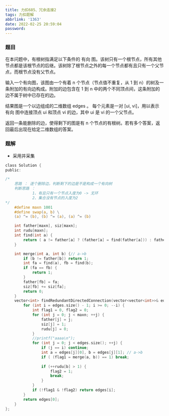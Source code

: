 ```yaml
---
title: 力扣685、冗余连接2
tags: 力扣题解
abbrlink: '1363'
date: 2022-02-25 20:59:04
password:
---
```




### 题目

在本问题中，有根树指满足以下条件的 有向 图。该树只有一个根节点，所有其他节点都是该根节点的后继。该树除了根节点之外的每一个节点都有且只有一个父节点，而根节点没有父节点。

输入一个有向图，该图由一个有着 n 个节点（节点值不重复，从 1 到 n）的树及一条附加的有向边构成。附加的边包含在 1 到 n 中的两个不同顶点间，这条附加的边不属于树中已存在的边。

结果图是一个以边组成的二维数组 edges 。 每个元素是一对 [ui, vi]，用以表示 有向 图中连接顶点 ui 和顶点 vi 的边，其中 ui 是 vi 的一个父节点。

返回一条能删除的边，使得剩下的图是有 n 个节点的有根树。若有多个答案，返回最后出现在给定二维数组的答案。



### 题解

* 采用并采集

~~~c
class Solution {
public:

/*
    思路 ： 逐个删除边，判断剩下的边是不是构成一个有向树
    判断思路 ： 
            1、有且只有一个节点入度为0 -> 无环
            2、集合没有节点的入度为2
*/  
    #define maxn 1001
    #define swap(a, b) \
	(a) ^= (b), (b) ^= (a), (a) ^= (b)

    int father[maxn], siz[maxn];
    int rudu[maxn];
    int find(int a) {
        return ( a != father[a] ? (father[a] = find(father[a])) : father[a] );
    }

    int merge(int a, int b) {// a->b
        if (b != father[b]) return 1;
        int fa = find(a), fb = find(b);
        if (fa == fb) {
            return 1;
        }
        father[fb] = fa;
        siz[fb] += siz[fa];
        return 0;
    }
    vector<int> findRedundantDirectedConnection(vector<vector<int>>& edges) {
        for (int i = edges.size() - 1; i >= 0; --i) {
            int flag1 = 0, flag2 = 0;
            for (int j = 0; j < maxn; ++j) {
                father[j] = j;
                siz[j] = 1;
                rudu[j] = 0;
            }
            //printf("aaaa\n");
            for (int j = 0; j < edges.size(); ++j) {
                if (j == i) continue;
                int a = edges[j][0], b = edges[j][1]; // a->b
                if ( (flag1 = merge(a, b)) == 1) break;
            
                if (++rudu[b] > 1) {
                    flag2 = 1;
                    break;
                }
            }
            if (!flag1 & !flag2) return edges[i];
        }
        return edges[0];
    }
};


~~~


